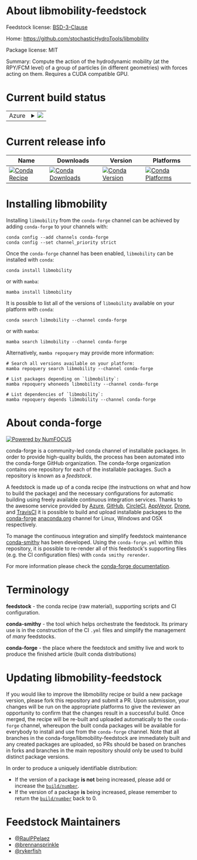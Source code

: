 About libmobility-feedstock
===========================

Feedstock license: [BSD-3-Clause](https://github.com/conda-forge/libmobility-feedstock/blob/main/LICENSE.txt)

Home: https://github.com/stochasticHydroTools/libmobility

Package license: MIT

Summary: Compute the action of the hydrodynamic mobility (at the RPY/FCM level) of a group of particles (in different geometries) with forces acting on them. Requires a CUDA compatible GPU.

Current build status
====================


<table>
    
  <tr>
    <td>Azure</td>
    <td>
      <details>
        <summary>
          <a href="https://dev.azure.com/conda-forge/feedstock-builds/_build/latest?definitionId=26490&branchName=main">
            <img src="https://dev.azure.com/conda-forge/feedstock-builds/_apis/build/status/libmobility-feedstock?branchName=main">
          </a>
        </summary>
        <table>
          <thead><tr><th>Variant</th><th>Status</th></tr></thead>
          <tbody><tr>
              <td>linux_64_cuda_compiler_version12.9python3.10.____cpython</td>
              <td>
                <a href="https://dev.azure.com/conda-forge/feedstock-builds/_build/latest?definitionId=26490&branchName=main">
                  <img src="https://dev.azure.com/conda-forge/feedstock-builds/_apis/build/status/libmobility-feedstock?branchName=main&jobName=linux&configuration=linux%20linux_64_cuda_compiler_version12.9python3.10.____cpython" alt="variant">
                </a>
              </td>
            </tr><tr>
              <td>linux_64_cuda_compiler_version12.9python3.11.____cpython</td>
              <td>
                <a href="https://dev.azure.com/conda-forge/feedstock-builds/_build/latest?definitionId=26490&branchName=main">
                  <img src="https://dev.azure.com/conda-forge/feedstock-builds/_apis/build/status/libmobility-feedstock?branchName=main&jobName=linux&configuration=linux%20linux_64_cuda_compiler_version12.9python3.11.____cpython" alt="variant">
                </a>
              </td>
            </tr><tr>
              <td>linux_64_cuda_compiler_version12.9python3.12.____cpython</td>
              <td>
                <a href="https://dev.azure.com/conda-forge/feedstock-builds/_build/latest?definitionId=26490&branchName=main">
                  <img src="https://dev.azure.com/conda-forge/feedstock-builds/_apis/build/status/libmobility-feedstock?branchName=main&jobName=linux&configuration=linux%20linux_64_cuda_compiler_version12.9python3.12.____cpython" alt="variant">
                </a>
              </td>
            </tr><tr>
              <td>linux_64_cuda_compiler_version12.9python3.13.____cp313</td>
              <td>
                <a href="https://dev.azure.com/conda-forge/feedstock-builds/_build/latest?definitionId=26490&branchName=main">
                  <img src="https://dev.azure.com/conda-forge/feedstock-builds/_apis/build/status/libmobility-feedstock?branchName=main&jobName=linux&configuration=linux%20linux_64_cuda_compiler_version12.9python3.13.____cp313" alt="variant">
                </a>
              </td>
            </tr>
          </tbody>
        </table>
      </details>
    </td>
  </tr>
</table>

Current release info
====================

| Name | Downloads | Version | Platforms |
| --- | --- | --- | --- |
| [![Conda Recipe](https://img.shields.io/badge/recipe-libmobility-green.svg)](https://anaconda.org/conda-forge/libmobility) | [![Conda Downloads](https://img.shields.io/conda/dn/conda-forge/libmobility.svg)](https://anaconda.org/conda-forge/libmobility) | [![Conda Version](https://img.shields.io/conda/vn/conda-forge/libmobility.svg)](https://anaconda.org/conda-forge/libmobility) | [![Conda Platforms](https://img.shields.io/conda/pn/conda-forge/libmobility.svg)](https://anaconda.org/conda-forge/libmobility) |

Installing libmobility
======================

Installing `libmobility` from the `conda-forge` channel can be achieved by adding `conda-forge` to your channels with:

```
conda config --add channels conda-forge
conda config --set channel_priority strict
```

Once the `conda-forge` channel has been enabled, `libmobility` can be installed with `conda`:

```
conda install libmobility
```

or with `mamba`:

```
mamba install libmobility
```

It is possible to list all of the versions of `libmobility` available on your platform with `conda`:

```
conda search libmobility --channel conda-forge
```

or with `mamba`:

```
mamba search libmobility --channel conda-forge
```

Alternatively, `mamba repoquery` may provide more information:

```
# Search all versions available on your platform:
mamba repoquery search libmobility --channel conda-forge

# List packages depending on `libmobility`:
mamba repoquery whoneeds libmobility --channel conda-forge

# List dependencies of `libmobility`:
mamba repoquery depends libmobility --channel conda-forge
```


About conda-forge
=================

[![Powered by
NumFOCUS](https://img.shields.io/badge/powered%20by-NumFOCUS-orange.svg?style=flat&colorA=E1523D&colorB=007D8A)](https://numfocus.org)

conda-forge is a community-led conda channel of installable packages.
In order to provide high-quality builds, the process has been automated into the
conda-forge GitHub organization. The conda-forge organization contains one repository
for each of the installable packages. Such a repository is known as a *feedstock*.

A feedstock is made up of a conda recipe (the instructions on what and how to build
the package) and the necessary configurations for automatic building using freely
available continuous integration services. Thanks to the awesome service provided by
[Azure](https://azure.microsoft.com/en-us/services/devops/), [GitHub](https://github.com/),
[CircleCI](https://circleci.com/), [AppVeyor](https://www.appveyor.com/),
[Drone](https://cloud.drone.io/welcome), and [TravisCI](https://travis-ci.com/)
it is possible to build and upload installable packages to the
[conda-forge](https://anaconda.org/conda-forge) [anaconda.org](https://anaconda.org/)
channel for Linux, Windows and OSX respectively.

To manage the continuous integration and simplify feedstock maintenance
[conda-smithy](https://github.com/conda-forge/conda-smithy) has been developed.
Using the ``conda-forge.yml`` within this repository, it is possible to re-render all of
this feedstock's supporting files (e.g. the CI configuration files) with ``conda smithy rerender``.

For more information please check the [conda-forge documentation](https://conda-forge.org/docs/).

Terminology
===========

**feedstock** - the conda recipe (raw material), supporting scripts and CI configuration.

**conda-smithy** - the tool which helps orchestrate the feedstock.
                   Its primary use is in the construction of the CI ``.yml`` files
                   and simplify the management of *many* feedstocks.

**conda-forge** - the place where the feedstock and smithy live and work to
                  produce the finished article (built conda distributions)


Updating libmobility-feedstock
==============================

If you would like to improve the libmobility recipe or build a new
package version, please fork this repository and submit a PR. Upon submission,
your changes will be run on the appropriate platforms to give the reviewer an
opportunity to confirm that the changes result in a successful build. Once
merged, the recipe will be re-built and uploaded automatically to the
`conda-forge` channel, whereupon the built conda packages will be available for
everybody to install and use from the `conda-forge` channel.
Note that all branches in the conda-forge/libmobility-feedstock are
immediately built and any created packages are uploaded, so PRs should be based
on branches in forks and branches in the main repository should only be used to
build distinct package versions.

In order to produce a uniquely identifiable distribution:
 * If the version of a package **is not** being increased, please add or increase
   the [``build/number``](https://docs.conda.io/projects/conda-build/en/latest/resources/define-metadata.html#build-number-and-string).
 * If the version of a package **is** being increased, please remember to return
   the [``build/number``](https://docs.conda.io/projects/conda-build/en/latest/resources/define-metadata.html#build-number-and-string)
   back to 0.

Feedstock Maintainers
=====================

* [@RaulPPelaez](https://github.com/RaulPPelaez/)
* [@brennansprinkle](https://github.com/brennansprinkle/)
* [@rykerfish](https://github.com/rykerfish/)

